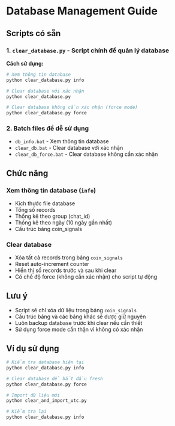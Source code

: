 # Database Management Guide

## Scripts có sẵn

### 1. `clear_database.py` - Script chính để quản lý database

**Cách sử dụng:**
```bash
# Xem thông tin database
python clear_database.py info

# Clear database với xác nhận
python clear_database.py

# Clear database không cần xác nhận (force mode)
python clear_database.py force
```

### 2. Batch files để dễ sử dụng

- `db_info.bat` - Xem thông tin database
- `clear_db.bat` - Clear database với xác nhận  
- `clear_db_force.bat` - Clear database không cần xác nhận

## Chức năng

### Xem thông tin database (`info`)
- Kích thước file database
- Tổng số records
- Thống kê theo group (chat_id)
- Thống kê theo ngày (10 ngày gần nhất)
- Cấu trúc bảng coin_signals

### Clear database
- Xóa tất cả records trong bảng `coin_signals`
- Reset auto-increment counter
- Hiển thị số records trước và sau khi clear
- Có chế độ force (không cần xác nhận) cho script tự động

## Lưu ý

- Script sẽ chỉ xóa dữ liệu trong bảng `coin_signals`
- Cấu trúc bảng và các bảng khác sẽ được giữ nguyên
- Luôn backup database trước khi clear nếu cần thiết
- Sử dụng force mode cẩn thận vì không có xác nhận

## Ví dụ sử dụng

```bash
# Kiểm tra database hiện tại
python clear_database.py info

# Clear database để bắt đầu fresh
python clear_database.py force

# Import dữ liệu mới
python clear_and_import_utc.py

# Kiểm tra lại
python clear_database.py info
```
